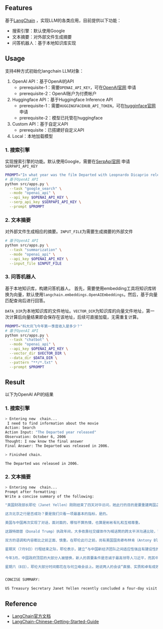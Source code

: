 ## Features

基于[LangChain](https://github.com/hwchase17/langchain) ，实现LLM的各类应用，目前提供以下功能：

- 搜索引擎：默认使用Google
- 文本摘要：对外部文件生成摘要
- 问答机器人：基于本地知识库实现

## Usage
支持4种方式初始化langchain LLM对象：
1. OpenAI API：基于OpenAI的API
   - prerequisite-1：需要```OPENAI_API_KEY```，可在[OpenAI官网](https://platform.openai.com/account/api-keys) 申请
   - prerequisite-2：OpenAI账户为付费帐户
2. Huggingface API：基于Huggingface Inference API
   - prerequisite-1：需要```HUGGINGFACEHUB_API_TOKEN```，可在[hugginface官网](https://huggingface.co/settings/tokens) 申请
   - prerequisite-2：模型已托管在huggingface
3. Custom API：基于自定义API
   - prerequisite：已搭建好自定义API
4. Local：本地加载模型

### 1. 搜索引擎
实现搜索引擎的功能。默认使用Google，需要在[SerpApi官网](https://serpapi.com/) 申请```SERPAPI_API_KEY```
```bash
PROMPT="In what year was the film Departed with Leopnardo Dicaprio released?"
# 基于OpenAI API
python src/apps.py \
  --task "google_search" \
  --mode "openai_api" \
  --api_key $OPENAI_API_KEY \
  --serp_api_key $SERPAPI_API_KEY \
  --prompt $PROMPT
```

### 2. 文本摘要
对外部文件生成相应的摘要。```INPUT_FILE```为需要生成摘要的外部文件
```bash
# 基于OpenAI API
python src/apps.py \
  --task "summarization" \
  --mode "openai_api" \
  --api_key $OPENAI_API_KEY \
  --input_file $INPUT_FILE
```

### 3. 问答机器人
基于本地知识库，构建问答机器人。 首先，需要使用embedding工具将知识库转换为向量，默认使用```langchain.embeddings.OpenAIEmbeddings```。然后，基于向量匹配查询后进行回答。

```DATA_DIR```为本地知识库的文件地址。```VECTOR_DIR```为知识库的向量文件地址，第一次计算后向量结果即会保存在该地址，后续可直接加载，无需重复计算。
```bash
PROMPT="科大讯飞今年第一季度收入是多少？"
# 基于OpenAI API
python src/apps.py \
  --task "chatbot" \
  --mode "openai_api" \
  --api_key $OPENAI_API_KEY \
  --vector_dir $VECTOR_DIR \
  --data_dir $DATA_DIR \
  --pattern "**/*.txt" \
  --prompt $PROMPT
```

## Result
以下为OpenAI API的结果
### 1. 搜索引擎
```bash
> Entering new  chain...
 I need to find information about the movie
Action: Search
Action Input: "The Departed year released"
Observation: October 6, 2006
Thought: I now know the final answer
Final Answer: The Departed was released in 2006.

> Finished chain.

The Departed was released in 2006.
```

### 2. 文本摘要
```bash
> Entering new  chain...
Prompt after formatting:
Write a concise summary of the following:

"美国财政部长耶伦（Janet Yellen）刚刚结束了四天对华访问，她此行的目的是要重建两国之间的桥梁。

这次北京之行是否成功？要是我们只看一项最基本的指标，是的。

美国与中国再次实现了对话，面对面的，哪怕不算热情，也算是彬彬有礼和互相尊重。

这跟特朗普（Donald Trump）执政年间，大多依靠社交媒体作为喊话筒的跨太平洋沟通比较，可谓大相径庭。

双方的语调和内容都比之前正面、慎重。在耶伦此行之前，尚有美国国务卿布林肯（Antony Blinken）6月份那次事关重大的访问，两国当时均承诺要稳定彼此关系。

星期天（7月9日）行程结束之际，耶伦表示，建立“与中国新经济团队之间适应性强且有建设性的沟通渠道”将会有所帮助。此言不能被低估。

今年3月，中国政府顶层的大部分人被替换，新人的首要条件是忠诚于最高领导人习近平，而其中的关键人物这一正是该国新的经济事务主管官员何立峰。

星期六（8日），耶伦大部分时间都花在与何立峰会谈上。她说两人的会谈“直接、实质和卓有成效”，但同时承认双方有“显著分歧”。"


CONCISE SUMMARY:

US Treasury Secretary Janet Yellen recently concluded a four-day visit to China with the purpose of rebuilding bridges between the two countries. The talks were successful in terms of basic metrics, with polite and respectful communication between the two sides. Saturday's talks between Yellen and He Lifeng, the new economic affairs official, were described as "direct, substantive and productive" despite significant differences.
```


## Reference
- [LangChain官方文档](https://python.langchain.com/docs/get_started/introduction.html)
- [LangChain-Chinese-Getting-Started-Guide](https://github.com/liaokongVFX/LangChain-Chinese-Getting-Started-Guide/tree/main)